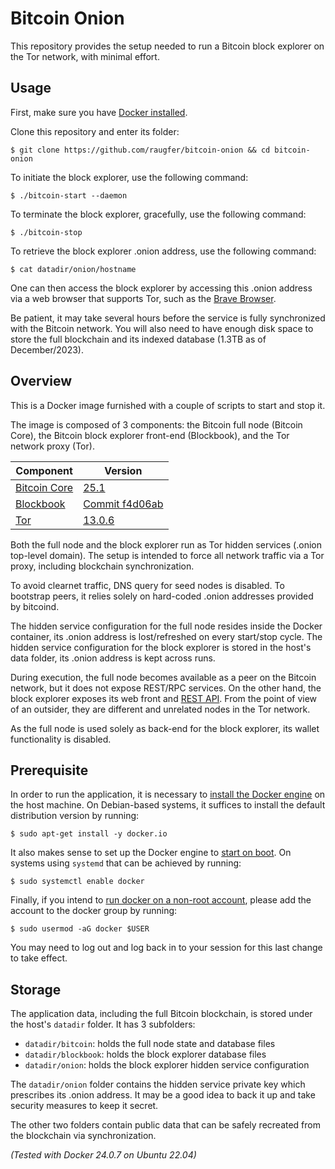 # Bitcoin Onion

This repository provides the setup needed to run a Bitcoin block explorer on
the Tor network, with minimal effort.

## Usage

First, make sure you have [Docker installed](https://github.com/raugfer/bitcoin-onion#prerequisite).

Clone this repository and enter its folder:

    $ git clone https://github.com/raugfer/bitcoin-onion && cd bitcoin-onion

To initiate the block explorer, use the following command:

    $ ./bitcoin-start --daemon

To terminate the block explorer, gracefully, use the following command:

    $ ./bitcoin-stop

To retrieve the block explorer .onion address, use the following command:

    $ cat datadir/onion/hostname

One can then access the block explorer by accessing this .onion address via a
web browser that supports Tor, such as the [Brave Browser](https://brave.com).

Be patient, it may take several hours before the service is fully synchronized
with the Bitcoin network. You will also need to have enough disk space to store
the full blockchain and its indexed database (1.3TB as of December/2023).

## Overview

This is a Docker image furnished with a couple of scripts to start and stop it.

The image is composed of 3 components: the Bitcoin full node (Bitcoin Core),
the Bitcoin block explorer front-end (Blockbook), and the Tor network
proxy (Tor).

| Component                                                        | Version                                                                                                                     |
| ---------------------------------------------------------------- | --------------------------------------------------------------------------------------------------------------------------- |
| [Bitcoin Core](https://bitcoincore.org/)                         | [25.1](https://bitcoincore.org/bin/bitcoin-core-25.1/bitcoin-25.1-x86_64-linux-gnu.tar.gz)                                  |
| [Blockbook](https://trezor.io/learn/a/trezor-blockbook-explorer) | [Commit f4d06ab](https://github.com/trezor/blockbook.git)                                                                   |
| [Tor](https://www.torproject.org/)                               | [13.0.6](https://archive.torproject.org/tor-package-archive/torbrowser/13.0.6/tor-expert-bundle-linux-x86_64-13.0.6.tar.gz) |

Both the full node and the block explorer run as Tor hidden services (.onion
top-level domain). The setup is intended to force all network traffic
via a Tor proxy, including blockchain synchronization.

To avoid clearnet traffic, DNS query for seed nodes is disabled. To bootstrap
peers, it relies solely on hard-coded .onion addresses provided by bitcoind.

The hidden service configuration for the full node resides inside the Docker
container, its .onion address is lost/refreshed on every start/stop cycle.
The hidden service configuration for the block explorer is stored in the
host's data folder, its .onion address is kept across runs.

During execution, the full node becomes available as a peer on the Bitcoin
network, but it does not expose REST/RPC services. On the other hand, the block
explorer exposes its web front and [REST API](https://github.com/trezor/blockbook/blob/master/docs/api.md).
From the point of view of an outsider, they are different and unrelated nodes
in the Tor network.

As the full node is used solely as back-end for the block explorer, its wallet
functionality is disabled.

## Prerequisite

In order to run the application, it is necessary to
[install the Docker engine](https://docs.docker.com/engine/install/)
on the host machine. On Debian-based systems, it suffices to install the
default distribution version by running:

    $ sudo apt-get install -y docker.io

It also makes sense to set up the Docker engine to
[start on boot](https://docker-docs.uclv.cu/engine/install/linux-postinstall/#configure-docker-to-start-on-boot).
On systems using `systemd` that can be achieved by running:

    $ sudo systemctl enable docker

Finally, if you intend to [run docker on a non-root account](https://docker-docs.uclv.cu/engine/install/linux-postinstall/#manage-docker-as-a-non-root-user),
please add the account to the docker group by running:

    $ sudo usermod -aG docker $USER

You may need to log out and log back in to your session for this last change
to take effect.

## Storage

The application data, including the full Bitcoin blockchain, is stored
under the host's `datadir` folder. It has 3 subfolders:

- `datadir/bitcoin`: holds the full node state and database files
- `datadir/blockbook`: holds the block explorer database files
- `datadir/onion`: holds the block explorer hidden service configuration

The `datadir/onion` folder contains the hidden service private key which
prescribes its .onion address. It may be a good idea to back it up and take
security measures to keep it secret.

The other two folders contain public data that can be safely recreated from the
blockchain via synchronization.

_(Tested with Docker 24.0.7 on Ubuntu 22.04)_
